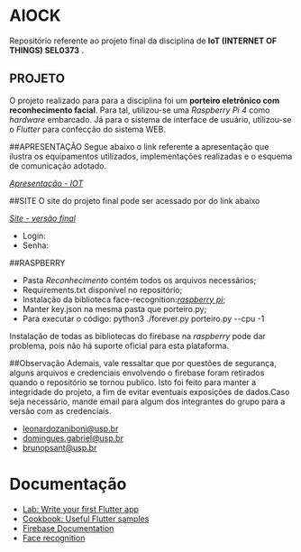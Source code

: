 # AIOCK

Repositório referente ao projeto final da disciplina de **IoT (INTERNET OF THINGS) SEL0373** .

## PROJETO

O projeto realizado para para a disciplina foi um **porteiro eletrônico com reconhecimento facial**. Para tal, utilizou-se uma *Raspberry Pi 4* como *hardware* embarcado. Já para o sistema de interface de usuário, utilizou-se o *Flutter* para confecção do sistema WEB.

##APRESENTAÇÃO
Segue abaixo o link referente a apresentação que ilustra os equipamentos utilizados, implementações realizadas e o esquema de comunicação adotado.

[*Apresentação - IOT*](https://docs.google.com/presentation/d/1V8DTw_TA2eZbSbMBqUk4iPKVVDjOXhiXsLJS1iZbnnc/edit?pli=1)

##SITE
O site do projeto final pode ser acessado por do link abaixo

[*Site - versão final*](https://porteiroeletronico-sel0373.web.app/)

- Login: 
- Senha:

##RASPBERRY

- Pasta *Reconhecimento* contém todos os arquivos necessários;
- Requirements.txt disponível no repositório;
- Instalação da biblioteca face-recognition:[*raspberry pi*](https://gist.github.com/ageitgey/1ac8dbe8572f3f533df6269dab35df65);
- Manter key.json na mesma pasta que porteiro.py;
- Para executar o código: python3 ./forever.py porteiro.py --cpu -1

Instalação de todas as bibliotecas do firebase na *raspberry* pode dar problema, pois não há suporte oficial para esta plataforma.

##Observação
Ademais, vale ressaltar que por questões de segurança, alguns arquivos e credenciais envolvendo o firebase foram retirados quando o repositório se tornou publico. Isto foi feito para manter a integridade do projeto, a fim de evitar eventuais exposições de dados.Caso seja necessário, mande email para algum dos integrantes do grupo para a versão com as credenciais.

- leonardozaniboni@usp.br
- domingues.gabriel@usp.br
- brunopsant@usp.br

# Documentação

- [Lab: Write your first Flutter app](https://docs.flutter.dev/get-started/codelab)
- [Cookbook: Useful Flutter samples](https://docs.flutter.dev/cookbook)
- [Firebase Documentation](https://firebase.google.com/docs?hl=pt)
- [Face recognition](https://pypi.org/project/face-recognition/)
